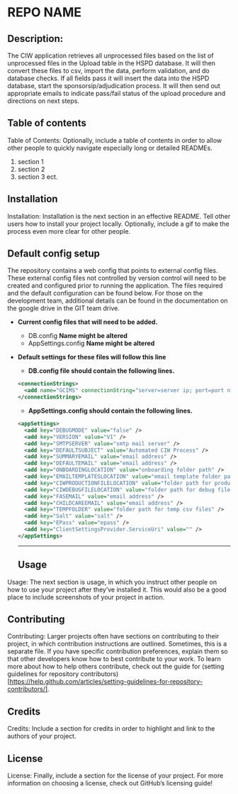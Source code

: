 # REPO NAME 

## Description: 
The CIW application retrieves all unprocessed files based on the list of unprocessed files in the Upload table in the HSPD database. It will then convert these files to csv, import the data, perform validation, and do database checks. If all fields pass it will insert the data into the HSPD database, start the sponsorsip/adjudication process. It will then send out appropriate emails to indicate pass/fail status of the upload procedure and directions on next steps.

## Table of contents
Table of Contents: Optionally, include a table of contents in order to allow other people to quickly navigate especially long or detailed READMEs.
1. section 1
2. section 2
3. section 3 ect.

## Installation
Installation: Installation is the next section in an effective README. Tell other users how to install your project locally. Optionally, include a gif to make the process even more clear for other people.




## Default config setup

The repository contains a web config that points to external config files. These external config files not controlled by version control will need to be created and configured prior to running the application. The files required and the default configuration can be found below. For those on the development team, additional details can be found in the documentation on the google drive in the GIT team drive.

* **Current config files that will need to be added.**
  * DB.config    **Name might be altered**
  * AppSettings.config  **Name might be altered**
 
* **Default settings for these files will follow this line**
 
   * **DB.config file should contain the following lines.** 
    ~~~ xml
    <connectionStrings>
      <add name="GCIMS" connectionString="server=server ip; port=port number; user id=username; password=password;persist security info=True;database=databasename; pooling=true;" />
    </connectionStrings>
    ~~~

   * **AppSettings.config should contain the following lines.**
  ~~~ xml
  <appSettings>
    <add key="DEBUGMODE" value="false" />
    <add key="VERSION" value="V1" />
    <add key="SMTPSERVER" value="smtp mail server" />
    <add key="DEFAULTSUBJECT" value="Automated CIW Process" />
    <add key="SUMMARYEMAIL" value="email address" />
    <add key="DEFAULTEMAIL" value="email address" />
    <add key="ONBOARDINGLOCATION" value="onboarding folder path" />
    <add key="EMAILTEMPLATESLOCATION" value="email template folder path" />
    <add key="CIWPRODUCTIONFILELOCATION" value="folder path for production files" />
    <add key="CIWDEBUGFILELOCATION" value="folder path for debug files" />
    <add key="FASEMAIL" value="email address" />
    <add key="CHILDCAREEMAIL" value="email address" />
    <add key="TEMPFOLDER" value="folder path for temp csv files" />
    <add key="Salt" value="salt" />
    <add key="EPass" value="epass" />
    <add key="ClientSettingsProvider.ServiceUri" value="" />
  </appSettings>
  ~~~
  
  
  ***
  
  ## Usage
Usage: The next section is usage, in which you instruct other people on how to use your project after they’ve installed it. This would also be a good place to include screenshots of your project in action.

## Contributing
Contributing: Larger projects often have sections on contributing to their project, in which contribution instructions are outlined. Sometimes, this is a separate file. If you have specific contribution preferences, explain them so that other developers know how to best contribute to your work. To learn more about how to help others contribute, check out the guide for (setting guidelines for repository contributors)[https://help.github.com/articles/setting-guidelines-for-repository-contributors/].

## Credits
Credits: Include a section for credits in order to highlight and link to the authors of your project.

## License
License: Finally, include a section for the license of your project. For more information on choosing a license, check out GitHub’s licensing guide!

